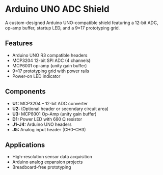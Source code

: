 # Arduino UNO ADC Shield

A custom-designed Arduino UNO-compatible shield featuring a 12-bit ADC, op-amp buffer, startup LED, and a 9×17 prototyping grid.

## Features
- Arduino UNO R3 compatible headers
- MCP3204 12-bit SPI ADC (4 channels)
- MCP6001 op-amp (unity gain buffer)
- 9×17 prototyping grid with power rails
- Power-on LED indicator

## Components
- **U1:** MCP3204 – 12-bit ADC converter  
- **U2:** (Optional header or secondary circuit area)  
- **U3:** MCP6001 Op-Amp (unity gain buffer)  
- **D1:** Power LED with 660 Ω resistor  
- **J1–J4:** Arduino UNO headers  
- **J5:** Analog input header (CH0–CH3)

## Applications
- High-resolution sensor data acquisition  
- Arduino analog expansion projects  
- Breadboard-free prototyping
